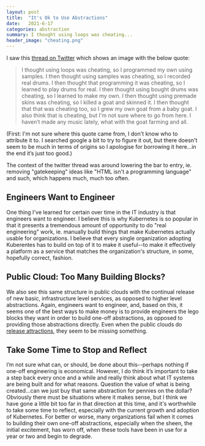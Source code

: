 ```yaml
---
layout: post
title:  "It's Ok to Use Abstractions"
date:   2021-6-17
categories: abstraction
summary: I thought using loops was cheating...
header_image: "cheating.png"
---
```


I saw this [thread on Twitter](https://twitter.com/BrettMiller_IT/status/1405535383631241241?s=20) which shows an image with the below quote:

>I thought using loops was cheating, so I programmed my own using samples. I then thought using samples was cheating, so I recorded real drums. I then thought that programming it was cheating, so I learned to play drums for real. I then thought using bought drums was cheating, so I learned to make my own. I then thought using premade skins was cheating, so I killed a goat and skinned it. I then thought that that was cheating too, so I grew my own goat from a baby goat. I also think that is cheating, but I'm not sure where to go from here. I haven’t made any music lately, what with the goat farming and all.

(First: I'm not sure where this quote came from, I don't know who to attribute it to. I searched google a bit to try to figure it out, but there doesn't seem to be much in terms of origins so I apologise for borrowing it here...in the end it’s just too good.)

The context of the twitter thread was around lowering the bar to entry, ie. removing "gatekeeping" ideas like "HTML isn't a programming language" and such, which happens much, much too often.

## Engineers Want to Engineer

One thing I've learned for certain over time in the IT industry is that engineers want to engineer. I believe this is why Kubernetes is so popular in that it presents a tremendous amount of opportunity to do "real engineering" work, ie. manually build things that make Kubernetes actually usable for organizations. I believe that every single organization adopting Kuberentes has to build on top of it to make it useful--to make it effectively a platform as a service that matches the organization's structure, in some, hopefully correct, fashion.

## Public Cloud: Too Many Building Blocks?

We also see this same structure in public clouds with the continual release of new basic, infrastructure level services, as opposed to higher level abstractions. Again, engineers want to engineer, and, based on this, it seems one of the best ways to make money is to provide engineers the lego blocks they want in order to build one-off abstractions, as opposed to providing those abstractions directly. Even when the public clouds do [release attractions](https://aws.amazon.com/apprunner/), they seem to be missing something.

## Take Some Time to Stop and Reflect

I’m not sure what can, or should, be done about this--perhaps nothing if one-off engineering is economical. However, I do think it’s important to take a step back every once and a while and really think about what IT systems are being built and for what reasons. Question the value of what is being created...can we just buy that same abstraction for pennies on the dollar? Obviously there must be situations where it makes sense, but I think we have gone a little bit too far in that direction at this time, and it's worthwhile to take some time to reflect, especially with the current growth and adoption of Kubernetes. For better or worse, many organizations fail when it comes to building their own one-off abstractions, especially when the sheen, the initial excitement, has worn off, when these tools have been in use for a year or two and begin to degrade.

